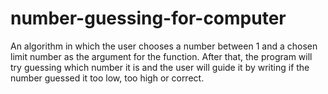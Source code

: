 # number-guessing-for-computer
An algorithm in which the user chooses a number between 1 and a chosen limit number as the argument for the function. After that, the program will try guessing which number it is and the user will guide it by writing if the number guessed it too low, too high or correct.
